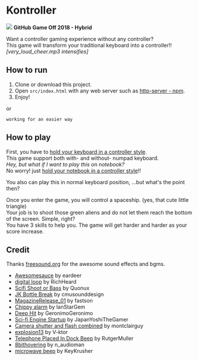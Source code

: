 # Kontroller
![](https://i.imgur.com/prM2c50.png)
**GitHub Game Off 2018 - Hybrid**  

Want a controller gaming experience without any controller?  
This game will transform your traditional keyboard into a controller!! *[very_loud_cheer.mp3 intensifies]*  

## How to run

1. Clone or download this project.
2. Open `src/index.html` with any web server such as [http-server - npm](https://www.npmjs.com/package/http-server).
3. Enjoy!

or
```
working for an easier way
```

## How to play
First, you have to [hold your keyboard in a controller style](https://i.imgur.com/nLhWsmc.png).  
This game support both with- and without- numpad keyboard.  
*Hey, but what if I want to play this on notebook?*  
No worry! just [hold your notebook in a controller style](https://i.imgur.com/UgdrKvz.png)!!  

You also can play this in normal keyboard position, ...but what's the point then?

Once you enter the game, you will control a spaceship. (yes, that cute little triangle)  
Your job is to shoot those green aliens and do not let them reach the bottom of the screen. Simple, right?  
You have 3 skills to help you. The game will get harder and harder as your score increase.  

## Credit
Thanks [freesound.org](https://freesound.org) for the awesome sound effects and bgms.
- [Awesomesauce](https://freesound.org/people/eardeer/sounds/402955/) by eardeer
- [digital loop](https://freesound.org/people/RichHeard/sounds/444825/) by RichHeard
- [Scifi Shoot or Bass](https://freesound.org/people/Quonux/sounds/166418/) by Quonux
- [JK Bottle Break](https://freesound.org/people/cmusounddesign/sounds/85107/) by cmusounddesign
- [MagazineRelease_01](https://freesound.org/people/fastson/sounds/399122/) by fastson
- [Chippy alarm](https://freesound.org/people/IanStarGem/sounds/341819/) by IanStarGem
- [Deep Hit](https://freesound.org/people/GeronimoGeronimo/sounds/338062/) by GeronimoGeronimo
- [Sci-fi Engine Startup](https://freesound.org/people/JapanYoshiTheGamer/sounds/361250/) by JapanYoshiTheGamer
- [Camera shutter and flash combined](https://freesound.org/people/montclairguy/sounds/353044/) by montclairguy
- [explosion13](https://freesound.org/people/V-ktor/sounds/435416/) by V-ktor
- [Telephone Placed In Dock Beep](https://freesound.org/people/RutgerMuller/sounds/51169/) by RutgerMuller
- [8bithovering](https://freesound.org/people/n_audioman/sounds/320364/) by n_audioman
- [microwave beep](https://freesound.org/people/KeyKrusher/sounds/154953/) by KeyKrusher
